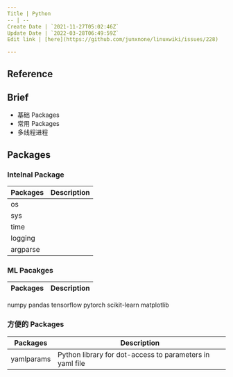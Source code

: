 ```yaml
---
Title | Python
-- | --
Create Date | `2021-11-27T05:02:46Z`
Update Date | `2022-03-28T06:49:59Z`
Edit link | [here](https://github.com/junxnone/linuxwiki/issues/228)

---
```

## Reference

## Brief 
- 基础 Packages
- 常用 Packages
- 多线程进程

## Packages

### Intelnal Package

Packages | Description
-- | --
os |
sys |
time |
logging |
argparse |


### ML Pacakges

Packages | Description
-- | --
numpy
pandas
tensorflow
pytorch
scikit-learn
matplotlib



 
### 方便的 Packages

Packages | Description
-- | --
yamlparams | Python library for dot-access to parameters in yaml file
